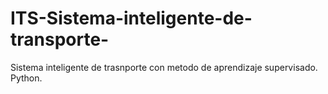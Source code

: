 # ITS-Sistema-inteligente-de-transporte-
Sistema inteligente de trasnporte con metodo de aprendizaje supervisado. Python.
